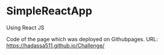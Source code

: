 # SimpleReactApp
Using React JS


Code of the page which was deployed on Githubpages.
URL: https://hadassa511.github.io/Challenge/
